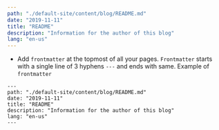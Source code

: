 ```yaml
---
path: "./default-site/content/blog/README.md"
date: "2019-11-11"
title: "README"
description: "Information for the author of this blog"
lang: "en-us"
---
```


- Add `frontmatter` at the topmost of all your pages. `Frontmatter` starts with
a single line of 3 hyphens `---` and ends with same. Example of `frontmatter`

```
---
path: "./default-site/content/blog/README.md"
date: "2019-11-11"
title: "README"
description: "Information for the author of this blog"
lang: "en-us"
---
```
